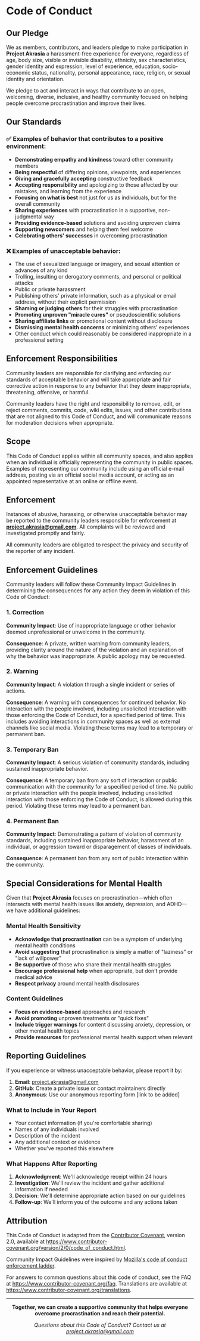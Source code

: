 # Code of Conduct

## Our Pledge

We as members, contributors, and leaders pledge to make participation in **Project Akrasia** a harassment-free experience for everyone, regardless of age, body size, visible or invisible disability, ethnicity, sex characteristics, gender identity and expression, level of experience, education, socio-economic status, nationality, personal appearance, race, religion, or sexual identity and orientation.

We pledge to act and interact in ways that contribute to an open, welcoming, diverse, inclusive, and healthy community focused on helping people overcome procrastination and improve their lives.

## Our Standards

### ✅ Examples of behavior that contributes to a positive environment:

- **Demonstrating empathy and kindness** toward other community members
- **Being respectful** of differing opinions, viewpoints, and experiences
- **Giving and gracefully accepting** constructive feedback
- **Accepting responsibility** and apologizing to those affected by our mistakes, and learning from the experience
- **Focusing on what is best** not just for us as individuals, but for the overall community
- **Sharing experiences** with procrastination in a supportive, non-judgmental way
- **Providing evidence-based** solutions and avoiding unproven claims
- **Supporting newcomers** and helping them feel welcome
- **Celebrating others' successes** in overcoming procrastination

### ❌ Examples of unacceptable behavior:

- The use of sexualized language or imagery, and sexual attention or advances of any kind
- Trolling, insulting or derogatory comments, and personal or political attacks
- Public or private harassment
- Publishing others' private information, such as a physical or email address, without their explicit permission
- **Shaming or judging others** for their struggles with procrastination
- **Promoting unproven "miracle cures"** or pseudoscientific solutions
- **Sharing affiliate links** or promotional content without disclosure
- **Dismissing mental health concerns** or minimizing others' experiences
- Other conduct which could reasonably be considered inappropriate in a professional setting

## Enforcement Responsibilities

Community leaders are responsible for clarifying and enforcing our standards of acceptable behavior and will take appropriate and fair corrective action in response to any behavior that they deem inappropriate, threatening, offensive, or harmful.

Community leaders have the right and responsibility to remove, edit, or reject comments, commits, code, wiki edits, issues, and other contributions that are not aligned to this Code of Conduct, and will communicate reasons for moderation decisions when appropriate.

## Scope

This Code of Conduct applies within all community spaces, and also applies when an individual is officially representing the community in public spaces. Examples of representing our community include using an official e-mail address, posting via an official social media account, or acting as an appointed representative at an online or offline event.

## Enforcement

Instances of abusive, harassing, or otherwise unacceptable behavior may be reported to the community leaders responsible for enforcement at **project.akrasia@gmail.com**. All complaints will be reviewed and investigated promptly and fairly.

All community leaders are obligated to respect the privacy and security of the reporter of any incident.

## Enforcement Guidelines

Community leaders will follow these Community Impact Guidelines in determining the consequences for any action they deem in violation of this Code of Conduct:

### 1. Correction

**Community Impact**: Use of inappropriate language or other behavior deemed unprofessional or unwelcome in the community.

**Consequence**: A private, written warning from community leaders, providing clarity around the nature of the violation and an explanation of why the behavior was inappropriate. A public apology may be requested.

### 2. Warning

**Community Impact**: A violation through a single incident or series of actions.

**Consequence**: A warning with consequences for continued behavior. No interaction with the people involved, including unsolicited interaction with those enforcing the Code of Conduct, for a specified period of time. This includes avoiding interactions in community spaces as well as external channels like social media. Violating these terms may lead to a temporary or permanent ban.

### 3. Temporary Ban

**Community Impact**: A serious violation of community standards, including sustained inappropriate behavior.

**Consequence**: A temporary ban from any sort of interaction or public communication with the community for a specified period of time. No public or private interaction with the people involved, including unsolicited interaction with those enforcing the Code of Conduct, is allowed during this period. Violating these terms may lead to a permanent ban.

### 4. Permanent Ban

**Community Impact**: Demonstrating a pattern of violation of community standards, including sustained inappropriate behavior, harassment of an individual, or aggression toward or disparagement of classes of individuals.

**Consequence**: A permanent ban from any sort of public interaction within the community.

## Special Considerations for Mental Health

Given that **Project Akrasia** focuses on procrastination—which often intersects with mental health issues like anxiety, depression, and ADHD—we have additional guidelines:

### Mental Health Sensitivity

- **Acknowledge that procrastination** can be a symptom of underlying mental health conditions
- **Avoid suggesting** that procrastination is simply a matter of "laziness" or "lack of willpower"
- **Be supportive** of those who share their mental health struggles
- **Encourage professional help** when appropriate, but don't provide medical advice
- **Respect privacy** around mental health disclosures

### Content Guidelines

- **Focus on evidence-based** approaches and research
- **Avoid promoting** unproven treatments or "quick fixes"
- **Include trigger warnings** for content discussing anxiety, depression, or other mental health topics
- **Provide resources** for professional mental health support when relevant

## Reporting Guidelines

If you experience or witness unacceptable behavior, please report it by:

1. **Email**: project.akrasia@gmail.com
2. **GitHub**: Create a private issue or contact maintainers directly
3. **Anonymous**: Use our anonymous reporting form [link to be added]

### What to Include in Your Report

- Your contact information (if you're comfortable sharing)
- Names of any individuals involved
- Description of the incident
- Any additional context or evidence
- Whether you've reported this elsewhere

### What Happens After Reporting

1. **Acknowledgment**: We'll acknowledge receipt within 24 hours
2. **Investigation**: We'll review the incident and gather additional information if needed
3. **Decision**: We'll determine appropriate action based on our guidelines
4. **Follow-up**: We'll inform you of the outcome and any actions taken

## Attribution

This Code of Conduct is adapted from the [Contributor Covenant][homepage], version 2.0, available at https://www.contributor-covenant.org/version/2/0/code_of_conduct.html.

Community Impact Guidelines were inspired by [Mozilla's code of conduct enforcement ladder](https://github.com/mozilla/diversity).

[homepage]: https://www.contributor-covenant.org

For answers to common questions about this code of conduct, see the FAQ at https://www.contributor-covenant.org/faq. Translations are available at https://www.contributor-covenant.org/translations.

---

<div align="center">

**Together, we can create a supportive community that helps everyone overcome procrastination and reach their potential.**

*Questions about this Code of Conduct? Contact us at project.akrasia@gmail.com*

</div>